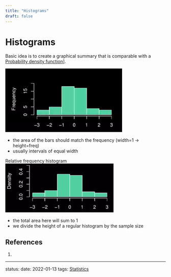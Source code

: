 ```yaml
---
title: "Histograms"
draft: false
---
```

# Histograms

Basic idea is to create a graphical summary that is comparable with a [Probability density function](Probability%20density%20function.md)].

![](Zettelkasten/Pasted%20image%2020220113101551.png)
- the area of the bars should match the frequency (width=1 -> height=freq)
- usually intervals of equal width

Relative frequency histogram
![](Zettelkasten/Pasted%20image%2020220113101902.png)
- the total area here will sum to 1
- we divide the height of a regular histogram by the sample size
## References
1. 

---
status:
date: 2022-01-13
tags: [Statistics](Statistics)